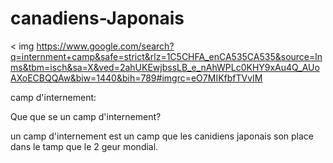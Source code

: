  # canadiens-Japonais
< img https://www.google.com/search?q=internment+camp&safe=strict&rlz=1C5CHFA_enCA535CA535&source=lnms&tbm=isch&sa=X&ved=2ahUKEwjbssLB_e_nAhWPLc0KHY9xAu4Q_AUoAXoECBQQAw&biw=1440&bih=789#imgrc=eO7MIKfbfTVvIM





camp d'internement:




Que que se un camp d'internement?

   un camp d'internement est un camp que les canidiens japonais son place dans 
    le tamp que le 2 geur mondial.
